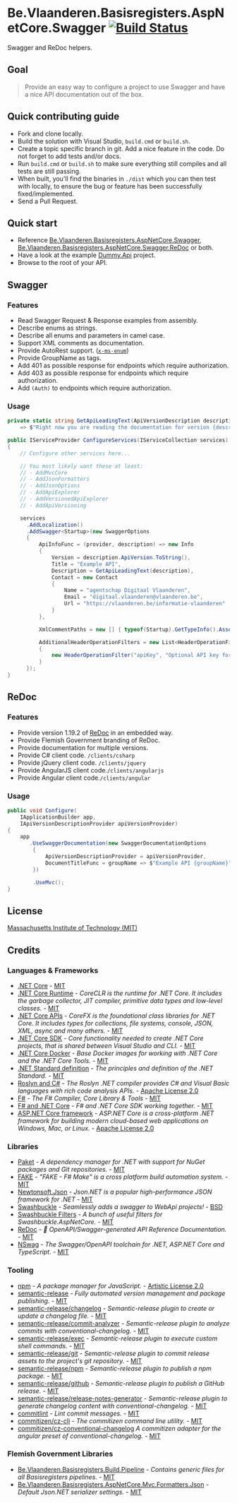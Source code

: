# Be.Vlaanderen.Basisregisters.AspNetCore.Swagger [![Build Status](https://github.com/Informatievlaanderen/swagger/workflows/Build/badge.svg)](https://github.com/Informatievlaanderen/swagger/actions)

Swagger and ReDoc helpers.

## Goal

> Provide an easy way to configure a project to use Swagger and have a nice API documentation out of the box.

## Quick contributing guide

* Fork and clone locally.
* Build the solution with Visual Studio, `build.cmd` or `build.sh`.
* Create a topic specific branch in git. Add a nice feature in the code. Do not forget to add tests and/or docs.
* Run `build.cmd` or `build.sh` to make sure everything still compiles and all tests are still passing.
* When built, you'll find the binaries in `./dist` which you can then test with locally, to ensure the bug or feature has been successfully fixed/implemented.
* Send a Pull Request.

## Quick start

* Reference [Be.Vlaanderen.Basisregisters.AspNetCore.Swagger](https://www.nuget.org/packages/Be.Vlaanderen.Basisregisters.AspNetCore.Swagger/), [Be.Vlaanderen.Basisregisters.AspNetCore.Swagger.ReDoc](https://www.nuget.org/packages/Be.Vlaanderen.Basisregisters.AspNetCore.Swagger.ReDoc/) or both.
* Have a look at the example [Dummy.Api](https://github.com/Informatievlaanderen/swagger/tree/master/test/Dummy.Api) project.
* Browse to the root of your API.

## Swagger

### Features

* Read Swagger Request & Response examples from assembly.
* Describe enums as strings.
* Describe all enums and parameters in camel case.
* Support XML comments as documentation.
* Provide AutoRest support. ([`x-ms-enum`](https://github.com/Azure/autorest/blob/master/docs/extensions/readme.md#x-ms-enum))
* Provide GroupName as tags.
* Add 401 as possible response for endpoints which require authorization.
* Add 403 as possible response for endpoints which require authorization.
* Add `(Auth)` to endpoints which require authorization.

### Usage

```csharp
private static string GetApiLeadingText(ApiVersionDescription description)
    => $"Right now you are reading the documentation for version {description.ApiVersion} of the Example API{string.Format(description.IsDeprecated ? ", **this API version is not supported any more**." : ".")}";

public IServiceProvider ConfigureServices(IServiceCollection services)
{
    // Configure other services here...

    // You most likely want these at least:
    // - AddMvcCore
    // - AddJsonFormatters
    // - AddJsonOptions
    // - AddApiExplorer
    // - AddVersionedApiExplorer
    // - AddApiVersioning

    services
      .AddLocalization()
      .AddSwagger<Startup>(new SwaggerOptions
      {
          ApiInfoFunc = (provider, description) => new Info
          {
              Version = description.ApiVersion.ToString(),
              Title = "Example API",
              Description = GetApiLeadingText(description),
              Contact = new Contact
              {
                  Name = "agentschap Digitaal Vlaanderen",
                  Email = "digitaal.vlaanderen@vlaanderen.be",
                  Url = "https://vlaanderen.be/informatie-vlaanderen"
              }
          },

          XmlCommentPaths = new [] { typeof(Startup).GetTypeInfo().Assembly.GetName().Name },

          AdditionalHeaderOperationFilters = new List<HeaderOperationFilter>
          {
              new HeaderOperationFilter("apiKey", "Optional API key for the request.")
          }
      });
}
```

## ReDoc

### Features

* Provide version 1.19.2 of [ReDoc](https://github.com/Rebilly/ReDoc) in an embedded way.
* Provide Flemish Government branding of ReDoc.
* Provide documentation for multiple versions.
* Provide C# client code. `/clients/csharp`
* Provide jQuery client code. `/clients/jquery`
* Provide AngularJS client code.`/clients/angularjs`
* Provide Angular client code.`/clients/angular`

### Usage

```csharp
public void Configure(
    IApplicationBuilder app,
    IApiVersionDescriptionProvider apiVersionProvider)
{
    app
       .UseSwaggerDocumentation(new SwaggerDocumentationOptions
        {
            ApiVersionDescriptionProvider = apiVersionProvider,
            DocumentTitleFunc = groupName => $"Example API {groupName}"
        })

        .UseMvc();
}
```

## License

[Massachusetts Institute of Technology (MIT)](https://choosealicense.com/licenses/mit/)

## Credits

### Languages & Frameworks

* [.NET Core](https://github.com/Microsoft/dotnet/blob/master/LICENSE) - [MIT](https://choosealicense.com/licenses/mit/)
* [.NET Core Runtime](https://github.com/dotnet/coreclr/blob/master/LICENSE.TXT) - _CoreCLR is the runtime for .NET Core. It includes the garbage collector, JIT compiler, primitive data types and low-level classes._ - [MIT](https://choosealicense.com/licenses/mit/)
* [.NET Core APIs](https://github.com/dotnet/corefx/blob/master/LICENSE.TXT) - _CoreFX is the foundational class libraries for .NET Core. It includes types for collections, file systems, console, JSON, XML, async and many others._ - [MIT](https://choosealicense.com/licenses/mit/)
* [.NET Core SDK](https://github.com/dotnet/sdk/blob/master/LICENSE.TXT) - _Core functionality needed to create .NET Core projects, that is shared between Visual Studio and CLI._ - [MIT](https://choosealicense.com/licenses/mit/)
* [.NET Core Docker](https://github.com/dotnet/dotnet-docker/blob/master/LICENSE) - _Base Docker images for working with .NET Core and the .NET Core Tools._ - [MIT](https://choosealicense.com/licenses/mit/)
* [.NET Standard definition](https://github.com/dotnet/standard/blob/master/LICENSE.TXT) - _The principles and definition of the .NET Standard._ - [MIT](https://choosealicense.com/licenses/mit/)
* [Roslyn and C#](https://github.com/dotnet/roslyn/blob/master/License.txt) - _The Roslyn .NET compiler provides C# and Visual Basic languages with rich code analysis APIs._ - [Apache License 2.0](https://choosealicense.com/licenses/apache-2.0/)
* [F#](https://github.com/fsharp/fsharp/blob/master/LICENSE) - _The F# Compiler, Core Library & Tools_ - [MIT](https://choosealicense.com/licenses/mit/)
* [F# and .NET Core](https://github.com/dotnet/netcorecli-fsc/blob/master/LICENSE) - _F# and .NET Core SDK working together._ - [MIT](https://choosealicense.com/licenses/mit/)
* [ASP.NET Core framework](https://github.com/aspnet/AspNetCore/blob/master/LICENSE.txt) - _ASP.NET Core is a cross-platform .NET framework for building modern cloud-based web applications on Windows, Mac, or Linux._ - [Apache License 2.0](https://choosealicense.com/licenses/apache-2.0/)

### Libraries

* [Paket](https://fsprojects.github.io/Paket/license.html) - _A dependency manager for .NET with support for NuGet packages and Git repositories._ - [MIT](https://choosealicense.com/licenses/mit/)
* [FAKE](https://github.com/fsharp/FAKE/blob/release/next/License.txt) - _"FAKE - F# Make" is a cross platform build automation system._ - [MIT](https://choosealicense.com/licenses/mit/)
* [Newtonsoft.Json](https://github.com/JamesNK/Newtonsoft.Json/blob/master/LICENSE.md) - _Json.NET is a popular high-performance JSON framework for .NET_ - [MIT](https://choosealicense.com/licenses/mit/)
* [Swashbuckle](https://github.com/domaindrivendev/Swashbuckle/blob/master/LICENSE) - _Seamlessly adds a swagger to WebApi projects!_ - [BSD](https://choosealicense.com/licenses/bsd-3-clause/)
* [Swashbuckle Filters](https://github.com/mattfrear/Swashbuckle.AspNetCore.Filters/blob/master/LICENSE) - _A bunch of useful filters for Swashbuckle.AspNetCore._ - [MIT](https://choosealicense.com/licenses/mit/)
* [ReDoc](https://github.com/Rebilly/ReDoc/blob/master/LICENSE) - _📘 OpenAPI/Swagger-generated API Reference Documentation._ - [MIT](https://choosealicense.com/licenses/mit/)
* [NSwag](https://github.com/RicoSuter/NSwag/blob/master/LICENSE.md) - _The Swagger/OpenAPI toolchain for .NET, ASP.NET Core and TypeScript._ - [MIT](https://choosealicense.com/licenses/mit/)

### Tooling

* [npm](https://github.com/npm/cli/blob/latest/LICENSE) - _A package manager for JavaScript._ - [Artistic License 2.0](https://choosealicense.com/licenses/artistic-2.0/)
* [semantic-release](https://github.com/semantic-release/semantic-release/blob/master/LICENSE) - _Fully automated version management and package publishing._ - [MIT](https://choosealicense.com/licenses/mit/)
* [semantic-release/changelog](https://github.com/semantic-release/changelog/blob/master/LICENSE) - _Semantic-release plugin to create or update a changelog file._ - [MIT](https://choosealicense.com/licenses/mit/)
* [semantic-release/commit-analyzer](https://github.com/semantic-release/commit-analyzer/blob/master/LICENSE) - _Semantic-release plugin to analyze commits with conventional-changelog._ - [MIT](https://choosealicense.com/licenses/mit/)
* [semantic-release/exec](https://github.com/semantic-release/exec/blob/master/LICENSE) - _Semantic-release plugin to execute custom shell commands._ - [MIT](https://choosealicense.com/licenses/mit/)
* [semantic-release/git](https://github.com/semantic-release/git/blob/master/LICENSE) - _Semantic-release plugin to commit release assets to the project's git repository._ - [MIT](https://choosealicense.com/licenses/mit/)
* [semantic-release/npm](https://github.com/semantic-release/npm/blob/master/LICENSE) - _Semantic-release plugin to publish a npm package._ - [MIT](https://choosealicense.com/licenses/mit/)
* [semantic-release/github](https://github.com/semantic-release/github/blob/master/LICENSE) - _Semantic-release plugin to publish a GitHub release._ - [MIT](https://choosealicense.com/licenses/mit/)
* [semantic-release/release-notes-generator](https://github.com/semantic-release/release-notes-generator/blob/master/LICENSE) - _Semantic-release plugin to generate changelog content with conventional-changelog._ - [MIT](https://choosealicense.com/licenses/mit/)
* [commitlint](https://github.com/marionebl/commitlint/blob/master/license.md) - _Lint commit messages._ - [MIT](https://choosealicense.com/licenses/mit/)
* [commitizen/cz-cli](https://github.com/commitizen/cz-cli/blob/master/LICENSE) - _The commitizen command line utility._ - [MIT](https://choosealicense.com/licenses/mit/)
* [commitizen/cz-conventional-changelog](https://github.com/commitizen/cz-conventional-changelog/blob/master/LICENSE) _A commitizen adapter for the angular preset of conventional-changelog._ - [MIT](https://choosealicense.com/licenses/mit/)

### Flemish Government Libraries

* [Be.Vlaanderen.Basisregisters.Build.Pipeline](https://github.com/informatievlaanderen/build-pipeline/blob/master/LICENSE) - _Contains generic files for all Basisregisters pipelines._ - [MIT](https://choosealicense.com/licenses/mit/)
* [Be.Vlaanderen.Basisregisters.AspNetCore.Mvc.Formatters.Json](https://github.com/informatievlaanderen/json-serializer-settings/blob/master/LICENSEE) - _Default Json.NET serializer settings._ - [MIT](https://choosealicense.com/licenses/mit/)
